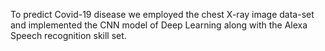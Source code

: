 To predict Covid-19 disease we employed the chest X-ray image data-set and implemented the CNN model of Deep Learning along with the Alexa Speech recognition skill set.
